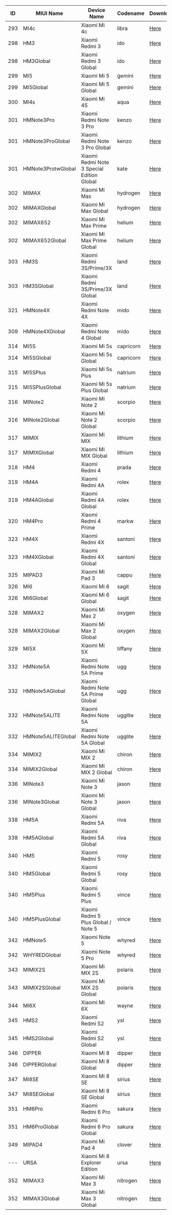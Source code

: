| ID | MIUI Name | Device Name | Codename | Downloads |
| --- | --- | --- | --- | --- |
| 293 | MI4c | Xiaomi Mi 4c | libra | [Here](https://github.com/XiaomiFirmwareUpdater/firmware_xiaomi_libra/releases/latest) |
| 298 | HM3 | Xiaomi Redmi 3 | ido | [Here](https://github.com/XiaomiFirmwareUpdater/firmware_xiaomi_ido/releases/latest) |
| 298 | HM3Global | Xiaomi Redmi 3 Global | ido | [Here](https://github.com/XiaomiFirmwareUpdater/firmware_xiaomi_ido/releases/latest) |
| 299 | MI5 | Xiaomi Mi 5 | gemini | [Here](https://github.com/XiaomiFirmwareUpdater/firmware_xiaomi_gemini/releases/latest) |
| 299 | MI5Global | Xiaomi Mi 5 Global | gemini | [Here](https://github.com/XiaomiFirmwareUpdater/firmware_xiaomi_gemini/releases/latest) |
| 300 | MI4s | Xiaomi Mi 4S | aqua | [Here](https://github.com/XiaomiFirmwareUpdater/firmware_xiaomi_aqua/releases/latest) |
| 301 | HMNote3Pro | Xiaomi Redmi Note 3 Pro | kenzo | [Here](https://github.com/XiaomiFirmwareUpdater/firmware_xiaomi_kenzo/releases/latest) |
| 301 | HMNote3ProGlobal | Xiaomi Redmi Note 3 Pro Global | kenzo | [Here](https://github.com/XiaomiFirmwareUpdater/firmware_xiaomi_kenzo/releases/latest) |
| 301 | HMNote3ProtwGlobal | Xiaomi Redmi Note 3 Special Edition Global | kate | [Here](https://github.com/XiaomiFirmwareUpdater/firmware_xiaomi_kate/releases/latest) |
| 302 | MIMAX | Xiaomi Mi Max | hydrogen | [Here](https://github.com/XiaomiFirmwareUpdater/firmware_xiaomi_hydrogen/releases/latest) |
| 302 | MIMAXGlobal | Xiaomi Mi Max Global | hydrogen | [Here](https://github.com/XiaomiFirmwareUpdater/firmware_xiaomi_hydrogen/releases/latest) |
| 302 | MIMAX652 | Xiaomi Mi Max Prime | helium | [Here](https://github.com/XiaomiFirmwareUpdater/firmware_xiaomi_helium/releases/latest) |
| 302 | MIMAX652Global | Xiaomi Mi Max Prime Global | helium | [Here](https://github.com/XiaomiFirmwareUpdater/firmware_xiaomi_helium/releases/latest) |
| 303 | HM3S | Xiaomi Redmi 3S/Prime/3X | land | [Here](https://github.com/XiaomiFirmwareUpdater/firmware_xiaomi_land/releases/latest) |
| 303 | HM3SGlobal | Xiaomi Redmi 3S/Prime/3X Global | land | [Here](https://github.com/XiaomiFirmwareUpdater/firmware_xiaomi_land/releases/latest) |
| 321 | HMNote4X | Xiaomi Redmi Note 4X | mido | [Here](https://github.com/XiaomiFirmwareUpdater/firmware_xiaomi_mido/releases/latest) |
| 309 | HMNote4XGlobal | Xiaomi Redmi Note 4 Global | mido | [Here](https://github.com/XiaomiFirmwareUpdater/firmware_xiaomi_mido/releases/latest) |
| 314 | MI5S | Xiaomi Mi 5s | capricorn | [Here](https://github.com/XiaomiFirmwareUpdater/firmware_xiaomi_capricorn/releases/latest) |
| 314 | MI5SGlobal | Xiaomi Mi 5s Global | capricorn | [Here](https://github.com/XiaomiFirmwareUpdater/firmware_xiaomi_capricorn/releases/latest) |
| 315 | MI5SPlus | Xiaomi Mi 5s Plus | natrium | [Here](https://github.com/XiaomiFirmwareUpdater/firmware_xiaomi_natrium/releases/latest) |
| 315 | MI5SPlusGlobal | Xiaomi Mi 5s Plus Global | natrium | [Here](https://github.com/XiaomiFirmwareUpdater/firmware_xiaomi_natrium/releases/latest) |
| 316 | MINote2 | Xiaomi Mi Note 2 | scorpio | [Here](https://github.com/XiaomiFirmwareUpdater/firmware_xiaomi_scorpio/releases/latest) |
| 316 | MINote2Global | Xiaomi Mi Note 2 Global | scorpio | [Here](https://github.com/XiaomiFirmwareUpdater/firmware_xiaomi_scorpio/releases/latest) |
| 317 | MIMIX | Xiaomi Mi MIX | lithium | [Here](https://github.com/XiaomiFirmwareUpdater/firmware_xiaomi_lithium/releases/latest) |
| 317 | MIMIXGlobal | Xiaomi Mi MIX Global | lithium | [Here](https://github.com/XiaomiFirmwareUpdater/firmware_xiaomi_lithium/releases/latest) |
| 318 | HM4 | Xiaomi Redmi 4 | prada | [Here](https://github.com/XiaomiFirmwareUpdater/firmware_xiaomi_prada/releases/latest) |
| 319 | HM4A | Xiaomi Redmi 4A | rolex | [Here](https://github.com/XiaomiFirmwareUpdater/firmware_xiaomi_rolex/releases/latest) |
| 319 | HM4AGlobal | Xiaomi Redmi 4A Global | rolex | [Here](https://github.com/XiaomiFirmwareUpdater/firmware_xiaomi_rolex/releases/latest) |
| 320 | HM4Pro | Xiaomi Redmi 4 Prime | markw | [Here](https://github.com/XiaomiFirmwareUpdater/firmware_xiaomi_markw/releases/latest) |
| 323 | HM4X | Xiaomi Redmi 4X | santoni | [Here](https://github.com/XiaomiFirmwareUpdater/firmware_xiaomi_santoni/releases/latest) |
| 323 | HM4XGlobal | Xiaomi Redmi 4X Global | santoni | [Here](https://github.com/XiaomiFirmwareUpdater/firmware_xiaomi_santoni/releases/latest) |
| 325 | MIPAD3 | Xiaomi Mi Pad 3 | cappu | [Here](https://github.com/XiaomiFirmwareUpdater/firmware_xiaomi_cappu/releases/latest) |
| 326 | MI6 | Xiaomi Mi 6 | sagit | [Here](https://github.com/XiaomiFirmwareUpdater/firmware_xiaomi_sagit/releases/latest) |
| 326 | MI6Global | Xiaomi Mi 6 Global | sagit | [Here](https://github.com/XiaomiFirmwareUpdater/firmware_xiaomi_sagit/releases/latest) |
| 328 | MIMAX2 | Xiaomi Mi Max 2 | oxygen | [Here](https://github.com/XiaomiFirmwareUpdater/firmware_xiaomi_oxygen/releases/latest) |
| 328 | MIMAX2Global | Xiaomi Mi Max 2 Global | oxygen | [Here](https://github.com/XiaomiFirmwareUpdater/firmware_xiaomi_oxygen/releases/latest) |
| 329 | MI5X | Xiaomi Mi 5X | tiffany | [Here](https://github.com/XiaomiFirmwareUpdater/firmware_xiaomi_tiffany/releases/latest) |
| 332 | HMNote5A | Xiaomi Redmi Note 5A Prime | ugg | [Here](https://github.com/XiaomiFirmwareUpdater/firmware_xiaomi_ugg/releases/latest) |
| 332 | HMNote5AGlobal | Xiaomi Redmi Note 5A Prime Global | ugg | [Here](https://github.com/XiaomiFirmwareUpdater/firmware_xiaomi_ugg/releases/latest) |
| 332 | HMNote5ALITE | Xiaomi Redmi Note 5A | ugglite | [Here](https://github.com/XiaomiFirmwareUpdater/firmware_xiaomi_ugglite/releases/latest) |
| 332 | HMNote5ALITEGlobal | Xiaomi Redmi Note 5A Global | ugglite | [Here](https://github.com/XiaomiFirmwareUpdater/firmware_xiaomi_ugglite/releases/latest) |
| 334 | MIMIX2 | Xiaomi Mi MIX 2 | chiron | [Here](https://github.com/XiaomiFirmwareUpdater/firmware_xiaomi_chiron/releases/latest) |
| 334 | MIMIX2Global | Xiaomi Mi MIX 2 Global | chiron | [Here](https://github.com/XiaomiFirmwareUpdater/firmware_xiaomi_chiron/releases/latest) |
| 336 | MINote3 | Xiaomi Mi Note 3 | jason | [Here](https://github.com/XiaomiFirmwareUpdater/firmware_xiaomi_jason/releases/latest) |
| 336 | MINote3Global | Xiaomi Mi Note 3 Global | jason | [Here](https://github.com/XiaomiFirmwareUpdater/firmware_xiaomi_jason/releases/latest) |
| 338 | HM5A | Xiaomi Redmi 5A | riva | [Here](https://github.com/XiaomiFirmwareUpdater/firmware_xiaomi_riva/releases/latest) |
| 338 | HM5AGlobal | Xiaomi Redmi 5A Global | riva | [Here](https://github.com/XiaomiFirmwareUpdater/firmware_xiaomi_riva/releases/latest) |
| 340 | HM5 | Xiaomi Redmi 5 | rosy | [Here](https://github.com/XiaomiFirmwareUpdater/firmware_xiaomi_rosy/releases/latest) |
| 340 | HM5Global | Xiaomi Redmi 5 Global | rosy | [Here](https://github.com/XiaomiFirmwareUpdater/firmware_xiaomi_rosy/releases/latest) |
| 340 | HM5Plus | Xiaomi Redmi 5 Plus | vince | [Here](https://github.com/XiaomiFirmwareUpdater/firmware_xiaomi_vince/releases/latest) |
| 340 | HM5PlusGlobal | Xiaomi Redmi 5 Plus Global / Note 5 | vince | [Here](https://github.com/XiaomiFirmwareUpdater/firmware_xiaomi_vince/releases/latest) |
| 342 | HMNote5 | Xiaomi Note 5 | whyred | [Here](https://github.com/XiaomiFirmwareUpdater/firmware_xiaomi_whyred/releases/latest) |
| 342 | WHYREDGlobal | Xiaomi Note 5 Pro | whyred | [Here](https://github.com/XiaomiFirmwareUpdater/firmware_xiaomi_whyred/releases/latest) |
| 343 | MIMIX2S | Xiaomi Mi MIX 2S | polaris | [Here](https://github.com/XiaomiFirmwareUpdater/firmware_xiaomi_polaris/releases/latest) |
| 343 | MIMIX2SGlobal | Xiaomi Mi MIX 2S Global | polaris | [Here](https://github.com/XiaomiFirmwareUpdater/firmware_xiaomi_polaris/releases/latest) |
| 344 | MI6X | Xiaomi Mi 6X | wayne | [Here](https://github.com/XiaomiFirmwareUpdater/firmware_xiaomi_wayne/releases/latest) |
| 345 | HMS2 | Xiaomi Redmi S2 | ysl | [Here](https://github.com/XiaomiFirmwareUpdater/firmware_xiaomi_ysl/releases/latest) |
| 345 | HMS2Global | Xiaomi Redmi S2 Global | ysl | [Here](https://github.com/XiaomiFirmwareUpdater/firmware_xiaomi_ysl/releases/latest) |
| 346 | DIPPER | Xiaomi Mi 8 | dipper | [Here](https://github.com/XiaomiFirmwareUpdater/firmware_xiaomi_dipper/releases/latest) |
| 346 | DIPPERGlobal | Xiaomi Mi 8 Global | dipper | [Here](https://github.com/XiaomiFirmwareUpdater/firmware_xiaomi_dipper/releases/latest) |
| 347 | MI8SE | Xiaomi Mi 8 SE | sirius | [Here](https://github.com/XiaomiFirmwareUpdater/firmware_xiaomi_sirius/releases/latest) |
| 347 | MI8SEGlobal | Xiaomi Mi 8 SE Global | sirius | [Here](https://github.com/XiaomiFirmwareUpdater/firmware_xiaomi_sirius/releases/latest) |
| 351 | HM6Pro | Xiaomi Redmi 6 Pro | sakura | [Here](https://github.com/XiaomiFirmwareUpdater/firmware_xiaomi_sakura/releases/latest) |
| 351 | HM6ProGlobal | Xiaomi Redmi 6 Pro Global | sakura | [Here](https://github.com/XiaomiFirmwareUpdater/firmware_xiaomi_sakura/releases/latest) |
| 349 | MIPAD4 | Xiaomi Mi Pad 4 | clover | [Here](https://github.com/XiaomiFirmwareUpdater/firmware_xiaomi_clover/releases/latest) |
| --- | URSA | Xiaomi Mi 8 Explorer Edition | ursa | [Here](https://github.com/XiaomiFirmwareUpdater/firmware_xiaomi_ursa/releases/latest) |
| 352 | MIMAX3 | Xiaomi Mi Max 3 | nitrogen | [Here](https://github.com/XiaomiFirmwareUpdater/firmware_xiaomi_nitrogen/releases/latest) |
| 352 | MIMAX3Global | Xiaomi Mi Max 3 Global | nitrogen | [Here](https://github.com/XiaomiFirmwareUpdater/firmware_xiaomi_nitrogen/releases/latest) |
